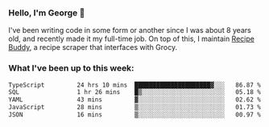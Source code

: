 ### Hello, I'm George 👋

I've been writing code in some form or another since I was about 8 years old, and recently made it my full-time job. On top of this, I maintain [Recipe Buddy](https://github.com/georgegebbett/recipe-buddy), a recipe scraper that interfaces with Grocy.  

<!--
**georgegebbett/georgegebbett** is a ✨ _special_ ✨ repository because its `README.md` (this file) appears on your GitHub profile.

Here are some ideas to get you started:

- 🔭 I’m currently working on ...
- 🌱 I’m currently learning ...
- 👯 I’m looking to collaborate on ...
- 🤔 I’m looking for help with ...
- 💬 Ask me about ...
- 📫 How to reach me: ...
- 😄 Pronouns: ...
- ⚡ Fun fact: ...
-->

### What I've been up to this week:
<!--START_SECTION:waka-->

```txt
TypeScript         24 hrs 10 mins  █████████████████████▓░░░   86.87 %
SQL                1 hr 26 mins    █▒░░░░░░░░░░░░░░░░░░░░░░░   05.18 %
YAML               43 mins         ▓░░░░░░░░░░░░░░░░░░░░░░░░   02.62 %
JavaScript         28 mins         ▒░░░░░░░░░░░░░░░░░░░░░░░░   01.73 %
JSON               16 mins         ▒░░░░░░░░░░░░░░░░░░░░░░░░   00.97 %
```

<!--END_SECTION:waka-->
